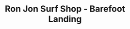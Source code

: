 ---
title: "Ron Jon Surf Shop - Barefoot Landing"
url: /north-myrtle-beach/ron-jon-surf-shop-barefoot-landing/
shop: shop
---